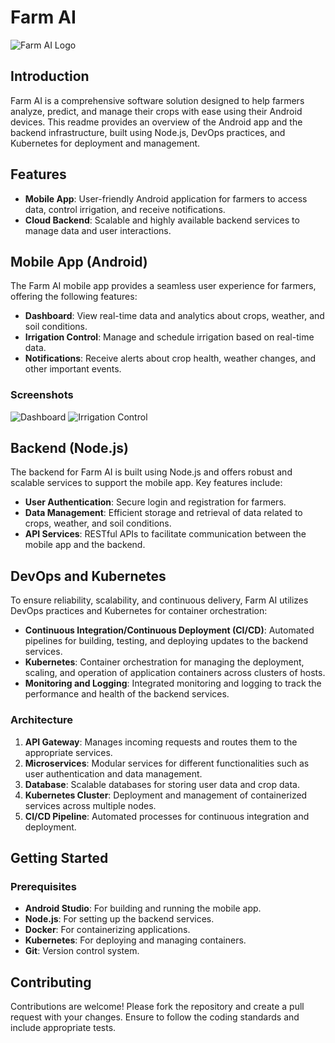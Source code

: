 # Farm AI

![Farm AI Logo](path_to_logo_image)

## Introduction

Farm AI is a comprehensive software solution designed to help farmers analyze, predict, and manage their crops with ease using their Android devices. This readme provides an overview of the Android app and the backend infrastructure, built using Node.js, DevOps practices, and Kubernetes for deployment and management.

## Features

- **Mobile App**: User-friendly Android application for farmers to access data, control irrigation, and receive notifications.
- **Cloud Backend**: Scalable and highly available backend services to manage data and user interactions.

## Mobile App (Android)

The Farm AI mobile app provides a seamless user experience for farmers, offering the following features:

- **Dashboard**: View real-time data and analytics about crops, weather, and soil conditions.
- **Irrigation Control**: Manage and schedule irrigation based on real-time data.
- **Notifications**: Receive alerts about crop health, weather changes, and other important events.

### Screenshots

![Dashboard](path_to_dashboard_screenshot)
![Irrigation Control](path_to_irrigation_control_screenshot)

## Backend (Node.js)

The backend for Farm AI is built using Node.js and offers robust and scalable services to support the mobile app. Key features include:

- **User Authentication**: Secure login and registration for farmers.
- **Data Management**: Efficient storage and retrieval of data related to crops, weather, and soil conditions.
- **API Services**: RESTful APIs to facilitate communication between the mobile app and the backend.

## DevOps and Kubernetes

To ensure reliability, scalability, and continuous delivery, Farm AI utilizes DevOps practices and Kubernetes for container orchestration:

- **Continuous Integration/Continuous Deployment (CI/CD)**: Automated pipelines for building, testing, and deploying updates to the backend services.
- **Kubernetes**: Container orchestration for managing the deployment, scaling, and operation of application containers across clusters of hosts.
- **Monitoring and Logging**: Integrated monitoring and logging to track the performance and health of the backend services.

### Architecture

1. **API Gateway**: Manages incoming requests and routes them to the appropriate services.
2. **Microservices**: Modular services for different functionalities such as user authentication and data management.
3. **Database**: Scalable databases for storing user data and crop data.
4. **Kubernetes Cluster**: Deployment and management of containerized services across multiple nodes.
5. **CI/CD Pipeline**: Automated processes for continuous integration and deployment.

## Getting Started

### Prerequisites

- **Android Studio**: For building and running the mobile app.
- **Node.js**: For setting up the backend services.
- **Docker**: For containerizing applications.
- **Kubernetes**: For deploying and managing containers.
- **Git**: Version control system.



## Contributing

Contributions are welcome! Please fork the repository and create a pull request with your changes. Ensure to follow the coding standards and include appropriate tests.


